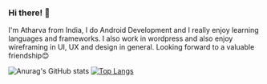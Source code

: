### Hi there! 👋

I'm Atharva from India, I do Android Development and I really enjoy learning languages and frameworks. I also work in wordpress and also enjoy wireframing in UI, UX and design in general. Looking forward to a valuable friendship😊

![Anurag's GitHub stats](https://github-readme-stats.vercel.app/api?username=Atharva1802&show_icons=true&theme=dark)
[![Top Langs](https://github-readme-stats.vercel.app/api/top-langs/?username=anuraghazra)](https://github.com/anuraghazra/github-readme-stats)
